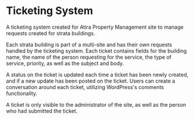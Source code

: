 # Ticketing System
A ticketing system created for Atira Property Management site to manage requests created for strata buildings.

Each strata building is part of a multi-site and has their own requests handled by the ticketing system. Each ticket contains fields for the building name, the name of the person requesting for the service, the type of service, priority, as well as the subject and body.

A status on the ticket is updated each time a ticket has been newly created, and if a new update has been posted on the ticket. Users can create a conversation around each ticket, utilizing WordPress's comments functionality.

A ticket is only visible to the administrator of the site, as well as the person who had submitted the ticket.
